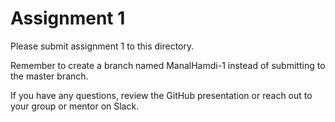 # Assignment 1

Please submit assignment 1 to this directory.

Remember to create a branch named ManalHamdi-1 
instead of submitting to the master branch.

If you have any questions, review the GitHub presentation or reach
out to your group or mentor on Slack.
